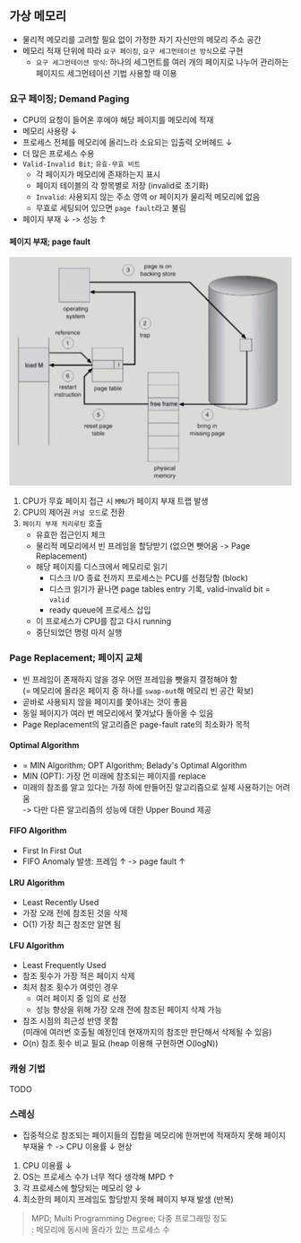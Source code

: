 ## 가상 메모리
- 물리적 메모리를 고려할 필요 없이 가정한 자기 자신만의 메모리 주소 공간
- 메모리 적재 단위에 따라 `요구 페이징`, `요구 세그먼테이션 방식`으로 구현
    - `요구 세그먼테이션 방식`: 하나의 세그먼트를 여러 개의 페이지로 나누어 관리하는 페이지드 세그먼테이션 기법 사용할 때 이용

### 요구 페이징; Demand Paging
- CPU의 요청이 들어온 후에야 해당 페이지를 메모리에 적재
- 메모리 사용량 ↓
- 프로세스 전체를 메모리에 올리느라 소요되는 입출력 오버헤드 ↓
- 더 많은 프로세스 수용
- `Valid-Invalid Bit`; `유효-무효 비트`
    - 각 페이지가 메모리에 존재하는지 표시
    - 페이지 테이블의 각 항목별로 저장 (invalid로 초기화)
    - `Invalid`: 사용되지 않는 주소 영역 or 페이지가 물리적 메모리에 없음
    - 무효로 세팅되어 있으면 `page fault`라고 불림
- 페이지 부재 ↓ -> 성능 ↑

#### 페이지 부재; page fault
![page fault pocess](../images/page_fault.png)
1. CPU가 무효 페이지 접근 시 `MMU`가 페이지 부재 트랩 발생
2. CPU의 제어권 `커널 모드`로 전환
3. `페이지 부재 처리루틴` 호출
    - 유효한 접근인지 체크
    - 물리적 메모리에서 빈 프레임을 할당받기 (없으면 뺏어옴 -> Page Replacement)
    - 해당 페이지를 디스크에서 메모리로 읽기
      - 디스크 I/O 종료 전까지 프로세스는 PCU를 선점당함 (block)
      - 디스크 읽기가 끝나면 page tables entry 기록, valid-invalid bit = `valid`
      - ready queue에 프로세스 삽입
    - 이 프로세스가 CPU를 잡고 다시 running
    - 중단되었던 명령 마저 실행

### Page Replacement; 페이지 교체
- 빈 프레임이 존재하지 않을 경우 어떤 프레임을 뺏을지 결정해야 함  
  (= 메모리에 올라온 페이지 중 하나를 `swap-out`해 메모리 빈 공간 확보)
- 곧바로 사용되지 않을 페이지를 쫓아내는 것이 좋음
- 동일 페이지가 여러 번 메모리에서 쫓겨났다 돌아올 수 있음
- Page Replacement의 알고리즘은 page-fault rate의 최소화가 목적

#### Optimal Algorithm
- = MIN Algorithm; OPT Algorithm; Belady's Optimal Algorithm
- MIN (OPT): 가장 먼 미래에 참조되는 페이지를 replace
- 미래의 참조를 알고 있다는 가정 하에 만들어진 알고리즘으로 실제 사용하기는 어려움  
  -> 다만 다른 알고리즘의 성능에 대한 Upper Bound 제공

#### FIFO Algorithm
- First In First Out
- FIFO Anomaly 발생: 프레임 ↑ -> page fault ↑

#### LRU Algorithm
- Least Recently Used
- 가장 오래 전에 참조된 것을 삭제
- O(1) 가장 최근 참조만 알면 됨

#### LFU Algorithm
- Least Frequently Used
- 참조 횟수가 가장 적은 페이지 삭제
- 최저 참조 횟수가 여럿인 경우
  - 여러 페이지 중 임의 로 선정
  - 성능 향상을 위해 가장 오래 전에 참조된 페이지 삭제 가능
- 참조 시점의 최근성 반영 못함  
  (미래에 여러번 호출될 예정인데 현재까지의 참조만 판단해서 삭제될 수 있음)
- O(n) 참조 횟수 비교 필요 (heap 이용해 구현하면 O(logN))

### 캐슁 기법
TODO

### 스레싱
- 집중적으로 참조되는 페이지들의 집합을 메모리에 한꺼번에 적재하지 못해 페이지 부재율 ↑ -> CPU 이용률 ↓ 현상
1. CPU 이용률 ↓
2. OS는 프로세스 수가 너무 적다 생각해 MPD ↑
3. 각 프로세스에 할당되는 메모리 양 ↓
4. 최소한의 페이지 프레임도 할당받지 못해 페이지 부재 발생 (반복)

> MPD; Multi Programming Degree; 다중 프로그래밍 정도  
> : 메모리에 동시에 올라가 있는 프로세스 수